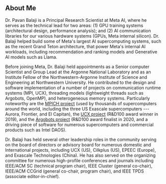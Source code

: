 ## About Me

Dr. Pavan Balaji is a Principal Research Scientist at Meta AI, where
he serves as the technical lead for two areas: (1) GPU training
systems (architectural design, performance analysis); and (2) AI
communication libraries for our various hardware systems (GPUs, Meta
internal silicon).  Dr. Balaji helped build some of Meta's largest AI
supercomputing systems, such as the recent Grand Teton architecture,
that power Meta's internal AI workloads, including recommendation and
ranking models and Generative AI models such as Llama.

Before joining Meta, Dr. Balaji held appointments as a Senior
computer Scientist and Group Lead at the Argonne National Laboratory
and as an Institute Fellow of the Northwestern-Argonne Institute of
Science and Engineering at Northwestern University.
He contributed to the design and software implementation of a
number of projects on communication runtime systems (MPI, UCX),
threading models (lightweight threads such as Argobots, OpenMP), and
heterogeneous memory systems.  Particularly noteworthy are the [MPICH
project](http://www.mpich.org) (used by thousands of supercomputers
around the world, including the three US Exascale supercomputers ---
Aurora, Frontier, and El Capitan), the [UCX
project](https://www.openucx.org) (R&D100 award winner in 2019), and
the [Argobots project](https://www.argobots.org) (R&D100 award
finalist in 2020, and a driving piece of software for numerous
supercomputers and commercial products such as Intel DAOS).

Dr. Balaji has held several other leadership roles in the community
serving on the board of directors or advisory board for numerous
domestic and International projects, including UCX (US), Cilkplus
(US), EPEEC (Europe), and Exascale Technologies (China).  He has also
served on the organizing committee for numerous high-profile
conferences and journals including IEEE/ACM SC (technical program
chair), IEEE Cluster (general co-chair), IEEE/ACM CCGrid (general
co-chair, program chair), and IEEE TPDS (associate editor-in-chief).
